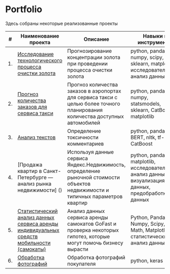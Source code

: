 # Portfolio

Здесь собраны некоторые реализованные проекты

| #    | Наименование проекта                | Описание                                                     | Навыки и инструменты                                                         |
| ---- | ------------------------------------------------------------ | ------------------------------------------------------------ | ------------------------------------------------------------ |
| 1.   | [Исследование технологического процесса очистки золота]() | Прогнозирование концентрации золота при проведении процесса очистки золота | python, pandas, numpy, scipy, sklearn, matplotlib, исследовательский анализ данных     |
| 2.   | [Прогноз количества заказов для сервиса такси]() | Прогноз количества заказов в аэропортах <br/>для сервиса такси с целью более точного планирования количества доступных <br/>автомобилей | python, pandas, numpy, statsmodels, sklearn, CatBoost, matplotlib |
| 3.   |  [Анализ текстов]() | Определение токсичности комментариев| python, pandas, BERT, nltk, tf-idf, CatBoost |
| 4.   | [Продажа квартир в Санкт-Петербурге — анализ рынка недвижимости] () | Используя данные сервиса Яндекс.Недвижимость, определение рыночной стоимости объектов недвижимости и типичных параметров квартир             | python, pandas, matplotlib, исследовательский анализ данных, визуализация данных, предобработка данных |
| 5.   | [Статистический анализ данных сервиса аренды индивидуальных средств мобильности (самокаты)]()|  Анализ  данных сервиса аренды самокатов GoFast и проверка некоторых гипотез, которые могут помочь бизнесу вырасти | Python, Pandas, Numpy, Scipy, Math, Matplotlib, статистический анализ данных |
| 6.   | [Обработка фотографий ]() | Обработка фотографий покупателя | python, keras |
